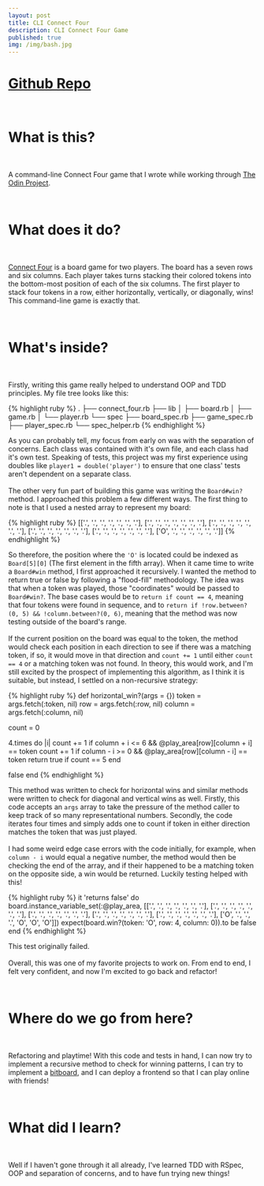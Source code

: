 ```yaml
---
layout: post
title: CLI Connect Four
description: CLI Connect Four Game
published: true
img: /img/bash.jpg
---
```

<h1 class="center">
<a href="https://github.com/Thomascountz/odin_projects/tree/master/connectfour" target="_blank">Github Repo</a> 
</h1>
<br>
<h1>What is this?</h1>
<br>

<p>A command-line Connect Four game that I wrote while working through <a href="http://www.theodinproject.com" target="none">The Odin Project</a>.</p>

<br>
<h1>What does it do?</h1>
<br>

<p><a href="https://en.wikipedia.org/wiki/Connect_Four" target="none">Connect Four</a> is a board game for two players. The board has a seven rows and six columns. Each player takes turns stacking their colored tokens into the bottom-most position of each of the six columns. The first player to stack four tokens in a row, either horizontally, vertically, or diagonally, wins! This command-line game is exactly that.</p>

<br>
<h1>What's inside?</h1>
<br>

<p>Firstly, writing this game really helped to understand OOP and TDD principles. My file tree looks like this:</p>

{% highlight ruby %}
  .
  ├── connect_four.rb
  ├── lib
  │   ├── board.rb
  │   ├── game.rb
  │   └── player.rb
  └── spec
      ├── board_spec.rb
      ├── game_spec.rb
      ├── player_spec.rb
      └── spec_helper.rb
{% endhighlight %}

<p>As you can probably tell, my focus from early on was with the separation of concerns. Each class was contained with it's own file, and each class had it's own test. Speaking of tests, this project was my first experience using doubles like <code>player1 = double('player')</code> to ensure that one class' tests aren't dependent on a separate class.<br><br>The other very fun part of building this game was writing the <code>Board#win?</code> method. I approached this problem a few different ways. The first thing to note is that I used a nested array to represent my board:</p>

{% highlight ruby %}
[['.', '.', '.', '.', '.', '.', '.'],
 ['.', '.', '.', '.', '.', '.', '.'],
 ['.', '.', '.', '.', '.', '.', '.'],
 ['.', '.', '.', '.', '.', '.', '.'],
 ['.', '.', '.', '.', '.', '.', '.'],
 ['O', '.', '.', '.', '.', '.', '.']]
{% endhighlight %}


<p>So therefore, the position where the <code>'O'</code> is located could be indexed as <code>Board[5][0]</code> (The first element in the fifth array). When it came time to write a <code>Board#win</code> method, I first approached it recursively. I wanted the method to return true or false by following a "flood-fill" methodology. The idea was that when a token was played, those "coordinates" would be passed to <code>Board#win?</code>. The base cases would be to <code>return if count == 4</code>, meaning that four tokens were found in sequence, and to <code>return if !row.between?(0, 5) && !column.between?(0, 6)</code>, meaning that the method was now testing outside of the board's range.<br><br>If the current position on the board was equal to the token, the method would check each position in each direction to see if there was a matching token, if so, it would move in that direction and <code>count += 1</code> until either <code>count == 4</code> or a matching token was not found. In theory, this would work, and I'm still excited by the prospect of implementing this algorithm, as I think it is suitable, but instead, I settled on a non-recursive strategy:</p>

{% highlight ruby %}
def horizontal_win?(args = {})
  token   = args.fetch(:token, nil)
  row     = args.fetch(:row, nil)
  column  = args.fetch(:column, nil)

  count = 0

  4.times do |i|
    count += 1 if column + i <= 6 && @play_area[row][column + i] == token
    count += 1 if column - i >= 0 && @play_area[row][column - i] == token
    return true if count == 5
  end

  false
end
{% endhighlight %}

<p>This method was written to check for horizontal wins and similar methods were written to check for diagonal and vertical wins as well. Firstly, this code accepts an <code>args</code> array to take the pressure of the method caller to keep track of so many representational numbers. Secondly, the code iterates four times and simply adds one to <count>count</count> if token in either direction matches the token that was just played.<br><br>I had some weird edge case errors with the code initially, for example, when <code>column - i</code> would equal a negative number, the method would then be checking the end of the array, and if their happened to be a matching token on the opposite side, a win would be returned. Luckily testing helped with this!</p>

{% highlight ruby %}
  it 'returns false' do
    board.instance_variable_set(:@play_area,
                                [['.', '.', '.', '.', '.', '.', '.'],
                                 ['.', '.', '.', '.', '.', '.', '.'],
                                 ['.', '.', '.', '.', '.', '.', '.'],
                                 ['.', '.', '.', '.', '.', '.', '.'],
                                 ['.', '.', '.', '.', '.', '.', '.'],
                                 ['O', '.', '.', '.', 'O', 'O', 'O']])
    expect(board.win?(token: 'O', row: 4, column: 0)).to be false
  end
{% endhighlight %}

<p>This test originally failed.<br><br> Overall, this was one of my favorite projects to work on. From end to end, I felt very confident, and now I'm excited to go back and refactor!</p>

<br>
<h1>Where do we go from here?</h1>
<br>

<p>Refactoring and playtime! With this code and tests in hand, I can now try to implement a recursive method to check for winning patterns, I can try to implement a <a href="https://chessprogramming.wikispaces.com/Bitboards">bitboard</a>, and I can deploy a frontend so that I can play online with friends!</p>

<br>
<h1>What did I learn?</h1>
<br>
<p>Well if I haven't gone through it all already, I've learned TDD with RSpec, OOP and separation of concerns, and to have fun trying new things!</p> 